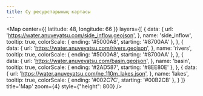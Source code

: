 ```yaml
---
title: Су ресурстарының картасы
---
```


<Map
  center={{
    latitude: 48,
    longitude: 66
  }}
  layers={[
    {
      data: {
        url: 'https://water.anuveyatsu.com/side_inflow.geojson',
      },
      name: 'side_inflow',
      tooltip: true,
      colorScale: {
        ending: '#5000A8',
        starting: '#8700AA'
      },
    },
    {
      data: {
        url: 'https://water.anuveyatsu.com/rivers.geojson',
      },
      name: 'rivers',
      tooltip: true,
      colorScale: {
        ending: '#5000A8',
        starting: '#8700AA'
      },
    },
    {
      data: {
        url: 'https://water.anuveyatsu.com/basin.geojson',
      },
      name: 'basin',
      tooltip: true,
      colorScale: {
        ending: '#2AD587',
        starting: '#8EE80E'
      },
    },
    {
      data: {
        url: 'https://water.anuveyatsu.com/ne_110m_lakes.json',
      },
      name: 'lakes',
      tooltip: true,
      colorScale: {
        ending: '#002C7C',
        starting: '#00B2CB'
      },
    }
  ]}
  title='Map'
  zoom={4}
  style={"height": 800}
/>
